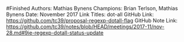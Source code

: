 #Finished
Authors: Mathias Bynens
Champions: Brian Terlson, Mathias Bynens
Date: November 2017
Link Titles: dot-all
GitHub Link: https://github.com/tc39/proposal-regexp-dotall-flag
GitHub Note Link: https://github.com/tc39/notes/blob/HEAD/meetings/2017-11/nov-28.md#9ie-regexp-dotall-status-update
